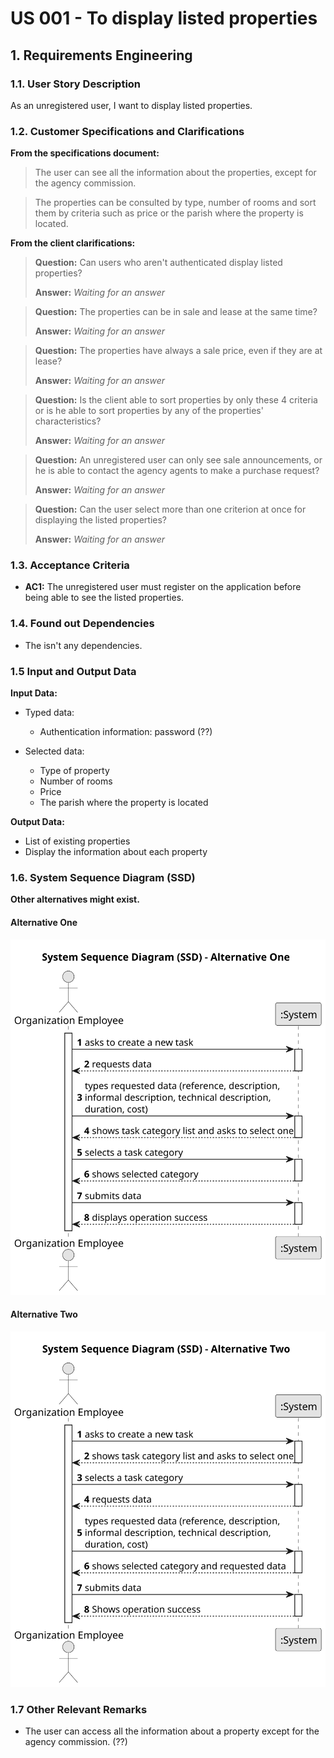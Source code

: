 # US 001 - To display listed properties 

## 1. Requirements Engineering


### 1.1. User Story Description


As an unregistered user, I want to display listed properties.



### 1.2. Customer Specifications and Clarifications 


**From the specifications document:**

>   The user can see all the information about the properties, except for the agency commission.

>	The properties can be consulted by type, number of rooms and sort them by criteria such as price or the parish where the property is located.



**From the client clarifications:**

> **Question:** Can users who aren't authenticated display listed properties?
>  
> **Answer:** *Waiting for an answer*


> **Question:** The properties can be in sale and lease at the same time?
>  
> **Answer:** *Waiting for an answer*
 

> **Question:** The properties have always a sale price, even if they are at lease?
>
> **Answer:** *Waiting for an answer*


> **Question:** Is the client able to sort properties by only these 4 criteria or is he able to sort properties by any of the properties' characteristics?
>
> **Answer:** *Waiting for an answer*


> **Question:** An unregistered user can only see sale announcements, or he is able to contact the agency agents to make a purchase request?
>
> **Answer:** *Waiting for an answer*


> **Question:** Can the user select more than one criterion at once for displaying the listed properties?
>
> **Answer:** *Waiting for an answer*


### 1.3. Acceptance Criteria


* **AC1:** The unregistered user must register on the application before being able to see the listed properties.


### 1.4. Found out Dependencies


* The isn't any dependencies.


### 1.5 Input and Output Data


**Input Data:**

* Typed data:
	* Authentication information: password (??)
  
	
* Selected data:
	* Type of property
    * Number of rooms
    * Price
    * The parish where the property is located


**Output Data:**

* List of existing properties
* Display the information about each property


### 1.6. System Sequence Diagram (SSD)

**Other alternatives might exist.**

#### Alternative One

![System Sequence Diagram - Alternative One](svg/us006-system-sequence-diagram-alternative-one.svg)

#### Alternative Two

![System Sequence Diagram - Alternative Two](svg/us006-system-sequence-diagram-alternative-two.svg)

### 1.7 Other Relevant Remarks

* The user can access all the information about a property except for the agency commission. (??)